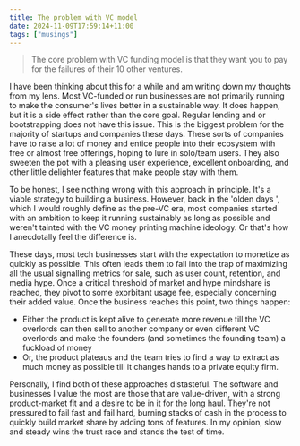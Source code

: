 ```yaml
---
title: The problem with VC model
date: 2024-11-09T17:59:14+11:00
tags: ["musings"]
---
```



> The core problem with VC funding model is that they want you to pay for the failures of their 10 other ventures.

I have been thinking about this for a while and am writing down my thoughts from my lens.
Most VC-funded or run businesses are not primarily running to make the consumer's lives better in a sustainable way. It does happen, but it is a side effect rather than the core goal. Regular lending and or bootstrapping does not have this issue. This is the biggest problem for the majority of startups and companies these days. These sorts of companies have to raise a lot of money and entice people into their ecosystem with free or almost free offerings, hoping to lure in solo/team users. They also sweeten the pot with a pleasing user experience, excellent onboarding, and other little delighter features that make people stay with them.

To be honest, I see nothing wrong with this approach in principle. It's a viable strategy to building a business. However, back in the 'olden days ', which I would roughly define as the pre-VC era, most companies started with an ambition to keep it running sustainably as long as possible and weren't tainted with the VC money printing machine ideology. Or that's how I anecdotally feel the difference is.

These days, most tech businesses start with the expectation to monetize as quickly as possible. This often leads them to fall into the trap of maximizing all the usual signalling metrics for sale, such as user count, retention, and media hype. Once a critical threshold of market and hype mindshare is reached, they pivot to some exorbitant usage fee, especially concerning their added value. Once the business reaches this point, two things happen:

- Either the product is kept alive to generate more revenue till the VC overlords can then sell to another company or even different VC overlords and make the founders (and sometimes the founding team) a fuckload of money
- Or, the product plateaus and the team tries to find a way to extract as much money as possible till it changes hands to a private equity firm.

Personally, I find both of these approaches distasteful. The software and businesses I value the most are those that are value-driven, with a strong product-market fit and a desire to be in it for the long haul. They're not pressured to fail fast and fail hard, burning stacks of cash in the process to quickly build market share by adding tons of features. In my opinion, slow and steady wins the trust race and stands the test of time.
